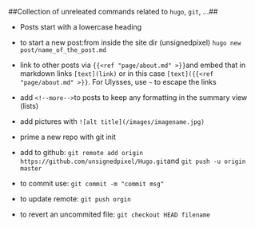 ##Collection of unreleated commands related to `hugo`, `git`, ...##
- Posts start with a lowercase heading
- to start a new post:from inside the site dir (unsignedpixel) `hugo new post/name_of_the_post.md`
- link to other posts via `{{<ref "page/about.md" >}}`and embed that in markdown links `[text](link)` or in this case `[text]({{<ref "page/about.md" >}}`. For Ulysses, use `~` to escape the links

- add `<!--more-->`to posts to keep any formatting in the summary view (lists) 
- add pictures with `![alt title](/images/imagename.jpg)`
- prime a new repo with git init
- add to github: `git remote add origin https://github.com/unsignedpixel/Hugo.git`and `git push -u origin master`
- to commit use: `git commit -m "commit msg"`
- to update remote: `git push orgin`
- to revert an uncommited file: `git checkout HEAD filename`

